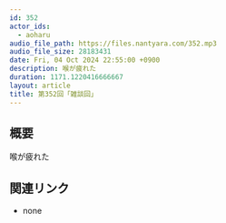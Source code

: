 ```yaml
---
id: 352
actor_ids:
  - aoharu
audio_file_path: https://files.nantyara.com/352.mp3
audio_file_size: 28183431
date: Fri, 04 Oct 2024 22:55:00 +0900
description: 喉が疲れた
duration: 1171.1220416666667
layout: article
title: 第352回「雑談回」
---
```

## 概要

喉が疲れた

## 関連リンク

* none
